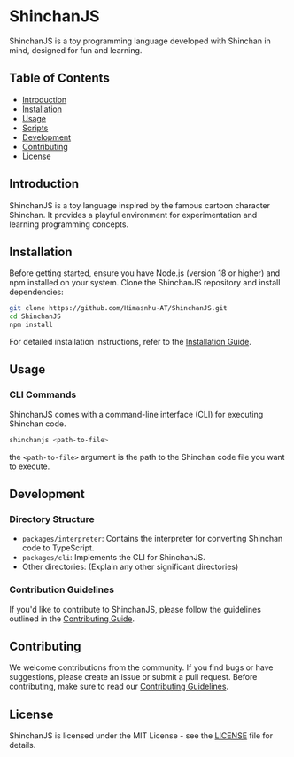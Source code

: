 # ShinchanJS

ShinchanJS is a toy programming language developed with Shinchan in mind, designed for fun and learning.

## Table of Contents

- [Introduction](#introduction)
- [Installation](#installation)
- [Usage](#usage)
- [Scripts](#scripts)
- [Development](#development)
- [Contributing](#contributing)
- [License](#license)

## Introduction

ShinchanJS is a toy language inspired by the famous cartoon character Shinchan. It provides a playful environment for experimentation and learning programming concepts.

## Installation

Before getting started, ensure you have Node.js (version 18 or higher) and npm installed on your system. Clone the ShinchanJS repository and install dependencies:

```bash
git clone https://github.com/Himasnhu-AT/ShinchanJS.git
cd ShinchanJS
npm install
```

For detailed installation instructions, refer to the [Installation Guide](/installation.md).

## Usage

### CLI Commands

ShinchanJS comes with a command-line interface (CLI) for executing Shinchan code.

```bash
shinchanjs <path-to-file>
```

the `<path-to-file>` argument is the path to the Shinchan code file you want to execute.

## Development

### Directory Structure

- `packages/interpreter`: Contains the interpreter for converting Shinchan code to TypeScript.
- `packages/cli`: Implements the CLI for ShinchanJS.
- Other directories: (Explain any other significant directories)

### Contribution Guidelines

If you'd like to contribute to ShinchanJS, please follow the guidelines outlined in the [Contributing Guide](CONTRIBUTING.md).

## Contributing

We welcome contributions from the community. If you find bugs or have suggestions, please create an issue or submit a pull request. Before contributing, make sure to read our [Contributing Guidelines](CONTRIBUTING.md).

## License

ShinchanJS is licensed under the MIT License - see the [LICENSE](LICENSE) file for details.
